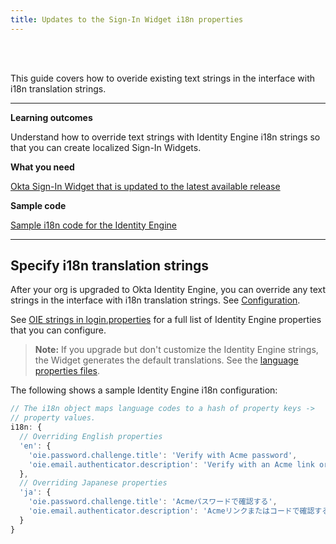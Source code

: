 ```yaml
---
title: Updates to the Sign-In Widget i18n properties
---
```


<ApiLifecycle access="ie" /><br>
<ApiLifecycle access="Limited GA" /><br>

This guide covers how to overide existing text strings in the interface with i18n translation strings.

---

**Learning outcomes**

Understand how to override text strings with Identity Engine i18n strings so that you can create localized Sign-In Widgets.

**What you need**

[Okta Sign-In Widget that is updated to the latest available release](/docs/guides/oie-upgrade-sign-in-widget/main/)

**Sample code**

[Sample i18n code for the Identity Engine](#sample-i18n-code-for-the-identity-engine)

---

## Specify i18n translation strings

After your org is upgraded to Okta Identity Engine, you can override any text strings in the interface with i18n translation strings. See [Configuration](https://github.com/okta/okta-signin-widget#configuration).

See [OIE strings in login.properties](https://github.com/okta/okta-signin-widget/blob/master/packages/%40okta/i18n/src/properties/login.properties#L764-L1216) for a full list of Identity Engine properties that you can configure.

> **Note:** If you upgrade but don't customize the Identity Engine strings, the Widget generates the default translations. See the [language properties files](https://github.com/okta/okta-signin-widget/tree/master/packages/%40okta/i18n/src/properties).

The following shows a sample Identity Engine i18n configuration:

```javascript
// The i18n object maps language codes to a hash of property keys ->
// property values.
i18n: {
  // Overriding English properties
  'en': {
    'oie.password.challenge.title': 'Verify with Acme password',
    'oie.email.authenticator.description': 'Verify with an Acme link or code'
  },
  // Overriding Japanese properties
  'ja': {
    'oie.password.challenge.title': 'Acmeパスワードで確認する',
    'oie.email.authenticator.description': 'Acmeリンクまたはコードで確認する'
  }
}
```